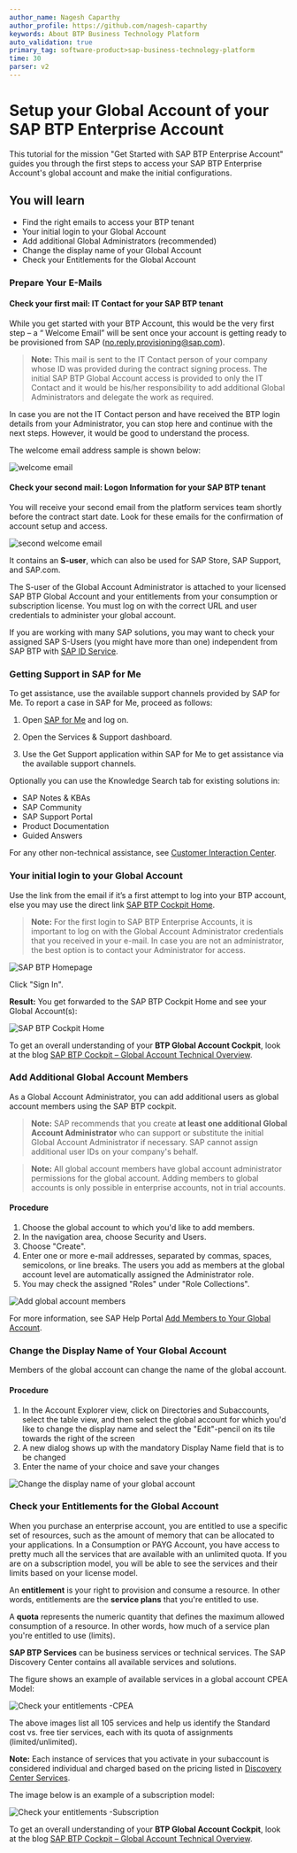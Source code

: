 ```yaml
---
author_name: Nagesh Caparthy
author_profile: https://github.com/nagesh-caparthy
keywords: About BTP Business Technology Platform
auto_validation: true
primary_tag: software-product>sap-business-technology-platform
time: 30
parser: v2
---
```


# Setup your Global Account of your SAP BTP Enterprise Account

This tutorial for the mission "Get Started with SAP BTP Enterprise Account" guides you through the first steps to access your SAP BTP Enterprise Account's global account and make the initial configurations.


## You will learn
  - Find the right emails to access your BTP tenant  
  - Your initial login to your Global Account
  - Add additional Global Administrators (recommended)
  - Change the display name of your Global Account
  - Check your Entitlements for the Global Account



### Prepare Your E-Mails

#### Check your first mail: IT Contact for your SAP BTP tenant
While you get started with your BTP Account, this would be the very first step – a “ Welcome Email” will be sent once your account is getting ready to be provisioned from SAP (no.reply.provisioning@sap.com).

>**Note:** This mail is sent to the IT Contact person of your company whose ID was provided during the contract signing process. The initial SAP BTP Global Account access is provided to only the IT Contact and it would be his/her responsibility to add additional Global Administrators and delegate the work as required. 

In case you are not the IT Contact person and have received the BTP login details from your Administrator, you can stop here and continue with the next steps. However, it would be good to understand the process.

The welcome email address sample is shown below:

![welcome email](images/1_1_welcomemail_1.png)



#### Check your second mail: Logon Information for your SAP BTP tenant


You will receive your second email from the platform services team shortly before the contract start date. Look for these emails for the confirmation of account setup and access.

![second welcome email](images/1_2_accessinfo.png)


It contains an **S-user**, which can also be used for SAP Store, SAP Support, and SAP.com.

The S-user of the Global Account Administrator is attached to your licensed SAP BTP Global Account and your entitlements from your consumption or subscription license. You must log on with the correct URL and user credentials to administer your global account.

If you are working with many SAP solutions, you may want to check your assigned SAP S-Users (you might have more than one) independent from SAP BTP with [SAP ID Service](https://accounts.sap.com/).  



### Getting Support in SAP for Me

To get assistance, use the available support channels provided by SAP for Me. To report a case in SAP for Me, proceed as follows:

  1. Open [SAP for Me](https://me.sap.com/) and log on.

  2. Open the Services & Support dashboard.
  3. Use the Get Support application within SAP for Me to get assistance via the available support channels.



Optionally you can use the Knowledge Search tab for existing solutions in:

 - SAP Notes & KBAs
 - SAP Community
 - SAP Support Portal
 - Product Documentation
 - Guided Answers

For any other non-technical assistance, see [Customer Interaction Center](https://support.sap.com/en/contact-us.html?anchorId=section_42886245).



### Your initial login to your Global Account

Use the link from the email if it’s a first attempt to log into your BTP account, else you may use the direct link [SAP BTP Cockpit Home](https://account.hana.ondemand.com/#/home/welcome). 

>**Note:** For the first login to SAP BTP Enterprise Accounts, it is important to log on with the Global Account Administrator credentials that you received in your e-mail. In case you are not an administrator, the best option is to contact your Administrator for access.

![SAP BTP Homepage](images/2_1_btp_home.png) 


Click "Sign In". 

**Result:** You get forwarded to the SAP BTP Cockpit Home and see your Global Account(s):

![SAP BTP Cockpit Home](images/2_2_btp_cockpit_home.png)


To get an overall understanding of your **BTP Global Account Cockpit**, look at the blog [SAP BTP Cockpit – Global Account Technical Overview](https://blogs.sap.com/2022/01/04/sap-btp-onboarding-series-sap-btp-cockpit-global-account-technical-overview/).



### Add Additional Global Account Members

As a Global Account Administrator, you can add additional users as global account members using the SAP BTP cockpit.

>**Note:** SAP recommends that you create **at least one additional Global Account Administrator** who can support or substitute 
the initial Global Account Administrator if necessary. SAP cannot assign additional user IDs on your company's behalf.

>**Note:** All global account members have global account administrator permissions for the global account. 
Adding members to global accounts is only possible in enterprise accounts, not in trial accounts.

#### Procedure

1. Choose the global account to which you'd like to add members.
2. In the navigation area, choose Security and Users.
3. Choose "Create".
4. Enter one or more e-mail addresses, separated by commas, spaces, semicolons, or line breaks. The users you add as members at the global account level are automatically assigned the Administrator role.
5. You may check the assigned "Roles" under "Role Collections".

![Add global account members](images/3_1_add_ga_members.png)


For more information, see SAP Help Portal [Add Members to Your Global Account](help.sap.com/docs/BTP/65de2977205c403bbc107264b8eccf4b/add-members-to-your-global-account?locale=en-US).


### Change the Display Name of Your Global Account

Members of the global account can change the name of the global account.

#### Procedure

1. In the Account Explorer view, click on Directories and Subaccounts, select the table view, and then select the global account for which you'd like to change the display name and select the "Edit"-pencil on its tile towards the right of the screen
2. A new dialog shows up with the mandatory Display Name field that is to be changed
3. Enter the name of your choice and save your changes

![Change the display name of your global account](images/4_1_ga_name_change.png)



### Check your Entitlements for the Global Account

When you purchase an enterprise account, you are entitled to use a specific set of resources, such as the amount of memory that can be allocated to your applications. In a Consumption or PAYG Account, you have access to pretty much all the services that are available with an unlimited quota. If you are on a subscription model, you will be able to see the services and their limits based on your license model. 

An **entitlement** is your right to provision and consume a resource. In other words, entitlements are the **service plans** that you're entitled to use.

A **quota** represents the numeric quantity that defines the maximum allowed consumption of a resource. In other words, how much of a service plan you're entitled to use (limits).

**SAP BTP Services** can be business services or technical services. The SAP Discovery Center contains all available services and solutions.

The figure shows an example of available services in a global account CPEA Model:

![Check your entitlements -CPEA](images/5_1_entitlements.png)



The above images list all 105 services and help us identify the Standard cost vs. free tier services, each with its quota of assignments (limited/unlimited).

**Note:** Each instance of services that you activate in your subaccount is considered individual and charged based on the pricing listed in [Discovery Center Services](https://discovery-center.cloud.sap/viewServices?).

The image below is an example of a subscription model:

![Check your entitlements -Subscription](images/5_2_entitlements.png)


To get an overall understanding of your **BTP Global Account Cockpit**, look at the blog [SAP BTP Cockpit – Global Account Technical Overview](https://blogs.sap.com/2022/01/04/sap-btp-onboarding-series-sap-btp-cockpit-global-account-technical-overview/).
